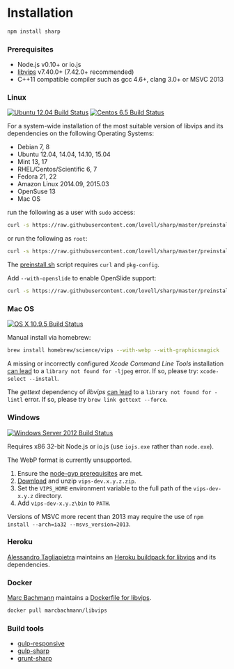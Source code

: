 # Installation

```sh
npm install sharp
```

### Prerequisites

* Node.js v0.10+ or io.js
* [libvips](https://github.com/jcupitt/libvips) v7.40.0+ (7.42.0+ recommended)
* C++11 compatible compiler such as gcc 4.6+, clang 3.0+ or MSVC 2013

### Linux

[![Ubuntu 12.04 Build Status](https://travis-ci.org/lovell/sharp.png?branch=master)](https://travis-ci.org/lovell/sharp)
[![Centos 6.5 Build Status](https://snap-ci.com/lovell/sharp/branch/master/build_image)](https://snap-ci.com/lovell/sharp/branch/master)

For a system-wide installation of the most suitable version of
libvips and its dependencies on the following Operating Systems:

* Debian 7, 8
* Ubuntu 12.04, 14.04, 14.10, 15.04
* Mint 13, 17
* RHEL/Centos/Scientific 6, 7
* Fedora 21, 22
* Amazon Linux 2014.09, 2015.03
* OpenSuse 13
* Mac OS

run the following as a user with `sudo` access:

```sh
curl -s https://raw.githubusercontent.com/lovell/sharp/master/preinstall.sh | sudo bash -
```

or run the following as `root`:

```sh
curl -s https://raw.githubusercontent.com/lovell/sharp/master/preinstall.sh | bash -
```

The [preinstall.sh](https://github.com/lovell/sharp/blob/master/preinstall.sh) script requires `curl` and `pkg-config`.

Add `--with-openslide` to enable OpenSlide support:

```sh
curl -s https://raw.githubusercontent.com/lovell/sharp/master/preinstall.sh | sudo bash -s -- --with-openslide
```

### Mac OS

[![OS X 10.9.5 Build Status](https://travis-ci.org/lovell/sharp-osx-ci.png?branch=master)](https://travis-ci.org/lovell/sharp-osx-ci)

Manual install via homebrew:

```sh
brew install homebrew/science/vips --with-webp --with-graphicsmagick
```

A missing or incorrectly configured _Xcode Command Line Tools_ installation
[can lead](https://github.com/lovell/sharp/issues/80) to a
`library not found for -ljpeg` error.
If so, please try: `xcode-select --install`.

The _gettext_ dependency of _libvips_
[can lead](https://github.com/lovell/sharp/issues/9)
to a `library not found for -lintl` error.
If so, please try `brew link gettext --force`.

### Windows

[![Windows Server 2012 Build Status](https://ci.appveyor.com/api/projects/status/pgtul704nkhhg6sg)](https://ci.appveyor.com/project/lovell/sharp)

Requires x86 32-bit Node.js or io.js (use `iojs.exe` rather than `node.exe`).

The WebP format is currently unsupported.

1. Ensure the [node-gyp prerequisites](https://github.com/TooTallNate/node-gyp#installation) are met.
2. [Download](http://www.vips.ecs.soton.ac.uk/supported/current/win32/) and unzip `vips-dev.x.y.z.zip`.
3. Set the `VIPS_HOME` environment variable to the full path of the `vips-dev-x.y.z` directory.
4. Add `vips-dev-x.y.z\bin` to `PATH`.

Versions of MSVC more recent than 2013 may require the use of `npm install --arch=ia32 --msvs_version=2013`.

### Heroku

[Alessandro Tagliapietra](https://github.com/alex88) maintains an
[Heroku buildpack for libvips](https://github.com/alex88/heroku-buildpack-vips)
and its dependencies.

### Docker

[Marc Bachmann](https://github.com/marcbachmann) maintains a
[Dockerfile for libvips](https://github.com/marcbachmann/dockerfile-libvips).

```sh
docker pull marcbachmann/libvips
```

### Build tools

* [gulp-responsive](https://www.npmjs.com/package/gulp-responsive)
* [gulp-sharp](https://www.npmjs.com/package/gulp-sharp)
* [grunt-sharp](https://www.npmjs.com/package/grunt-sharp)
